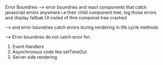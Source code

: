 Error Boundries
--> error boundries and react components that catch javascript errors anywhere i.e their child component tree, log those errors and display fallbak UI insted of thre componet tree crashed

--> and error boundries catch errors during rendering in life cycle methods

--> Error boundries do not catch error for:
1) Event Handlers
2) Asynchronous code like setTimeOut
3) Server side rendering